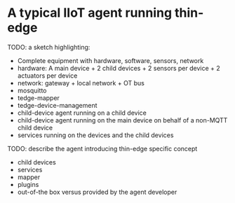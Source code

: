 # A typical IIoT agent running thin-edge

TODO: a sketch highlighting:
- Complete equipment with hardware, software, sensors, network
- hardware: A main device + 2 child devices + 2 sensors per device + 2 actuators per device
- network: gateway + local network + OT bus
- mosquitto
- tedge-mapper
- tedge-device-management
- child-device agent running on a child device
- child-device agent running on the main device on behalf of a non-MQTT child device
- services running on the devices and the child devices

TODO: describe the agent introducing thin-edge specific concept
- child devices
- services
- mapper
- plugins
- out-of-the box versus provided by the agent developer
